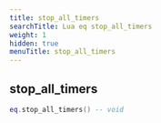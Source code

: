 ```yaml
---
title: stop_all_timers
searchTitle: Lua eq stop_all_timers
weight: 1
hidden: true
menuTitle: stop_all_timers
---
```

## stop_all_timers
```lua
eq.stop_all_timers() -- void
```
